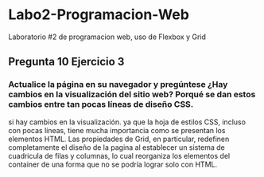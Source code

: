 # Labo2-Programacion-Web
Laboratorio #2 de programacion web, uso de Flexbox y Grid

## Pregunta 10 Ejercicio 3 
### Actualice la página en su navegador y pregúntese ¿Hay cambios en la visualización del sitio web? Porqué se dan estos cambios entre tan pocas líneas de diseño CSS.

 si hay cambios en la visualización. ya que la hoja de estilos CSS, incluso con pocas líneas, tiene mucha importancia como se presentan los elementos HTML. Las propiedades de Grid, en particular, redefinen completamente el diseño de la pagina al establecer un sistema de cuadricula de filas y columnas, lo cual reorganiza los elementos del container de una forma que no se podría lograr solo con HTML.